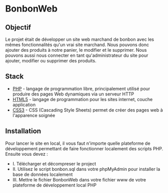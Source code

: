 # BonbonWeb

## Objectif
  
  Le projet était de développer un site web marchand de bonbon avec les mêmes fonctionnalités qu'un vrai site marchand. Nous pouvons donc ajouter des produits à notre panier, le modifier et le supprimer. Nous pouvons aussi nous connecter en tant qu'administrateur du site pour ajouter, modifier ou supprimer des produits.
  
## Stack

 - [PHP](https://www.php.net/) -  langage de programmation libre, principalement utilisé pour produire des pages Web dynamiques via un serveur HTTP
 - [HTML5]() - langage de programmation pour les sites internet, couche application
 - [CSS3]() - CSS (Cascading Style Sheets) permet de créer des pages web à l'apparence soignée

## Installation

 Pour lancer le site en local, il vous faut n'importe quelle plateforme de développement permettant de faire fonctionner localement des scripts PHP. Ensuite vous devez :
 - I. Télécharger et décompreser le project
 - II. Utilisez le script bonbon.sql dans votre phpMyAdmin pour installer la base de données localement
 - III. Mettre le fichier BonbonWeb dans votre fichier www de votre plateforme de développement local PHP

